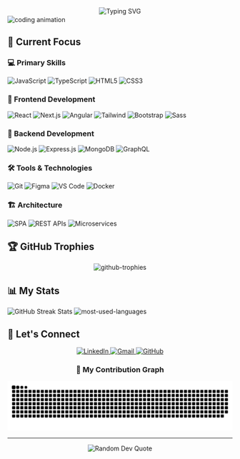 <div align="center">
  <img src="https://readme-typing-svg.herokuapp.com?font=Fira+Code&weight=600&size=28&duration=3000&pause=1000&center=true&vCenter=true&random=false&width=435&lines=Hi+%F0%9F%91%8B+I'm+Mostapha+Yasser;MERN+Stack+Developer;Frontend+Specialist" alt="Typing SVG" />
</div>
  <img align="center" src="https://media2.giphy.com/media/qgQUggAC3Pfv687qPC/giphy.gif"  = alt="coding animation"/>

<br/>

## 🎯 Current Focus

### 💻 Primary Skills
<p align="left">
  <img src="https://img.shields.io/badge/JavaScript-F7DF1E?style=for-the-badge&logo=javascript&logoColor=black" alt="JavaScript"/>
  <img src="https://img.shields.io/badge/TypeScript-3178C6?style=for-the-badge&logo=typescript&logoColor=white" alt="TypeScript"/>
  <img src="https://img.shields.io/badge/HTML5-E34F26?style=for-the-badge&logo=html5&logoColor=white" alt="HTML5"/>
  <img src="https://img.shields.io/badge/CSS3-1572B6?style=for-the-badge&logo=css3&logoColor=white" alt="CSS3"/>
</p>

### 🎨 Frontend Development
<p align="left">
  <img src="https://img.shields.io/badge/React-61DAFB?style=for-the-badge&logo=react&logoColor=black" alt="React"/>
  <img src="https://img.shields.io/badge/Next.js-000000?style=for-the-badge&logo=next.js&logoColor=white" alt="Next.js"/>
  <img src="https://img.shields.io/badge/Angular-DD0031?style=for-the-badge&logo=angular&logoColor=white" alt="Angular"/>
  <img src="https://img.shields.io/badge/Tailwind_CSS-38B2AC?style=for-the-badge&logo=tailwind-css&logoColor=white" alt="Tailwind"/>
  <img src="https://img.shields.io/badge/Bootstrap-7952B3?style=for-the-badge&logo=bootstrap&logoColor=white" alt="Bootstrap"/>
  <img src="https://img.shields.io/badge/Sass-CC6699?style=for-the-badge&logo=sass&logoColor=white" alt="Sass"/>
</p>

### 🔧 Backend Development
<p align="left">
  <img src="https://img.shields.io/badge/Node.js-339933?style=for-the-badge&logo=node.js&logoColor=white" alt="Node.js"/>
  <img src="https://img.shields.io/badge/Express.js-000000?style=for-the-badge&logo=express&logoColor=white" alt="Express.js"/>
  <img src="https://img.shields.io/badge/MongoDB-47A248?style=for-the-badge&logo=mongodb&logoColor=white" alt="MongoDB"/>
  <img src="https://img.shields.io/badge/GraphQL-E10098?style=for-the-badge&logo=graphql&logoColor=white" alt="GraphQL"/>
</p>

### 🛠️ Tools & Technologies
<p align="left">
  <img src="https://img.shields.io/badge/Git-F05032?style=for-the-badge&logo=git&logoColor=white" alt="Git"/>
  <img src="https://img.shields.io/badge/Figma-F24E1E?style=for-the-badge&logo=figma&logoColor=white" alt="Figma"/>
  <img src="https://img.shields.io/badge/VS_Code-007ACC?style=for-the-badge&logo=visual-studio-code&logoColor=white" alt="VS Code"/>
  <img src="https://img.shields.io/badge/Docker-2496ED?style=for-the-badge&logo=docker&logoColor=white" alt="Docker"/>
</p>

### 🏗️ Architecture
<p align="left">
  <img src="https://img.shields.io/badge/SPA-FF3E00?style=for-the-badge&logo=single-page-application&logoColor=white" alt="SPA"/>
  <img src="https://img.shields.io/badge/REST_APIs-009688?style=for-the-badge&logo=api&logoColor=white" alt="REST APIs"/>
  <img src="https://img.shields.io/badge/Microservices-FF4088?style=for-the-badge&logo=micro:bit&logoColor=white" alt="Microservices"/>
</p>

## 🏆 GitHub Trophies
<p align="center">
  <img src="https://github-profile-trophy.vercel.app/?username=mostapha-yasser&theme=darkhub&no-frame=false&no-bg=true&margin-w=4" alt="github-trophies"/>
</p>

## 📊 My Stats

<div >
  <img  width="49%" src="https://github-readme-streak-stats.herokuapp.com/?user=mostapha-yasser&theme=tokyonight" alt="GitHub Streak Stats" />
    <img  width="49%" src="https://github-readme-stats.vercel.app/api/top-langs?username=mostapha-yasser&show_icons=true&locale=en&layout=compact&theme=tokyonight" alt="most-used-languages"/>

</div>


## 🤝 Let's Connect

<p align="center">
  <a href="https://linkedin.com/in/mostaphayasser" target="_blank">
    <img src="https://img.shields.io/badge/-LinkedIn-0077B5?style=for-the-badge&logo=linkedin&logoColor=white" alt="LinkedIn"/>
  </a>
  <a href="mailto:mostaphayasser18@gmail.com">
    <img src="https://img.shields.io/badge/-Gmail-D14836?style=for-the-badge&logo=gmail&logoColor=white" alt="Gmail"/>
  </a>
  <a href="https://github.com/mostapha-yasser">
    <img src="https://img.shields.io/badge/-GitHub-181717?style=for-the-badge&logo=github&logoColor=white" alt="GitHub"/>
  </a>
</p>

<div align="center">
  <h3>🐍 My Contribution Graph</h3>
  <img src="https://github.com/Platane/snk/raw/output/github-contribution-grid-snake.svg" alt="snake animation"/>
</div>

---
<div align="center">
  <img src="https://quotes-github-readme.vercel.app/api?type=horizontal&theme=tokyonight" alt="Random Dev Quote"/>
</div>
